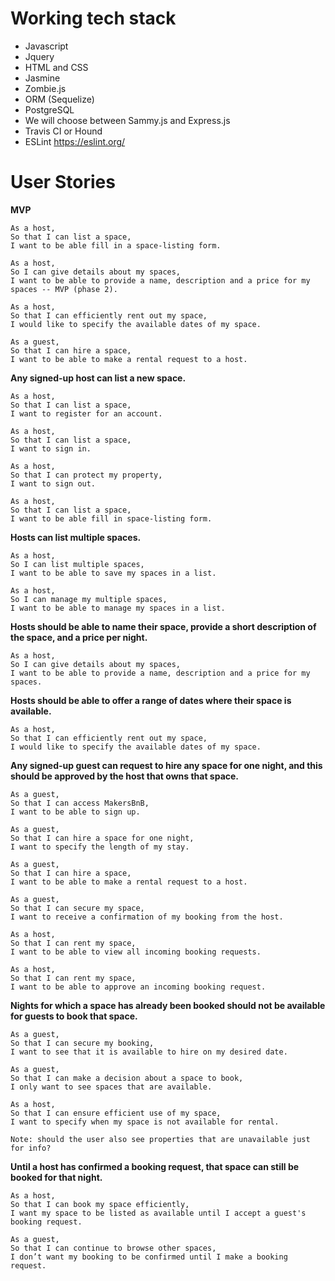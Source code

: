 
# Working tech stack

* Javascript 
* Jquery
* HTML and CSS
* Jasmine 
* Zombie.js
* ORM (Sequelize)
* PostgreSQL
* We will choose between Sammy.js and Express.js
* Travis CI or Hound
* ESLint https://eslint.org/

# User Stories

**MVP**

```
As a host,
So that I can list a space,
I want to be able fill in a space-listing form.

As a host,
So I can give details about my spaces,
I want to be able to provide a name, description and a price for my spaces -- MVP (phase 2).

As a host,
So that I can efficiently rent out my space,
I would like to specify the available dates of my space.

As a guest,
So that I can hire a space,
I want to be able to make a rental request to a host.
```

**Any signed-up host can list a new space.**

```
As a host,
So that I can list a space,
I want to register for an account.

As a host,
So that I can list a space,
I want to sign in.

As a host,
So that I can protect my property,
I want to sign out.

As a host,
So that I can list a space,
I want to be able fill in space-listing form.
```

**Hosts can list multiple spaces.**

```
As a host,
So I can list multiple spaces,
I want to be able to save my spaces in a list.

As a host,
So I can manage my multiple spaces,
I want to be able to manage my spaces in a list.
```

**Hosts should be able to name their space, provide a short description of the space, and a price per night.**

```
As a host,
So I can give details about my spaces,
I want to be able to provide a name, description and a price for my spaces.
```

**Hosts should be able to offer a range of dates where their space is available.**

```
As a host,
So that I can efficiently rent out my space,
I would like to specify the available dates of my space.
```

**Any signed-up guest can request to hire any space for one night, and this should be approved by the host that owns that space.**

```
As a guest,
So that I can access MakersBnB,
I want to be able to sign up.

As a guest,
So that I can hire a space for one night,
I want to specify the length of my stay.

As a guest,
So that I can hire a space,
I want to be able to make a rental request to a host.

As a guest,
So that I can secure my space,
I want to receive a confirmation of my booking from the host.

As a host,
So that I can rent my space,
I want to be able to view all incoming booking requests.

As a host,
So that I can rent my space,
I want to be able to approve an incoming booking request.
```

**Nights for which a space has already been booked should not be available for guests to book that space.**

```
As a guest,
So that I can secure my booking,
I want to see that it is available to hire on my desired date.

As a guest,
So that I can make a decision about a space to book,
I only want to see spaces that are available.

As a host,
So that I can ensure efficient use of my space,
I want to specify when my space is not available for rental.

Note: should the user also see properties that are unavailable just for info?
```

**Until a host has confirmed a booking request, that space can still be booked for that night.**

```
As a host,
So that I can book my space efficiently,
I want my space to be listed as available until I accept a guest's booking request.

As a guest,
So that I can continue to browse other spaces,
I don’t want my booking to be confirmed until I make a booking request.
```
